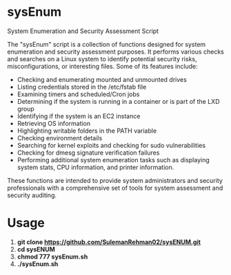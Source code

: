 # sysEnum
System Enumeration and Security Assessment Script

The "sysEnum" script is a collection of functions designed for system enumeration and security assessment purposes. It performs various checks and searches on a Linux system to identify potential security risks, misconfigurations, or interesting files. Some of its features include:

- Checking and enumerating mounted and unmounted drives
- Listing credentials stored in the /etc/fstab file
- Examining timers and scheduled/Cron jobs
- Determining if the system is running in a container or is part of the LXD group
- Identifying if the system is an EC2 instance
- Retrieving OS information
- Highlighting writable folders in the PATH variable
- Checking environment details
- Searching for kernel exploits and checking for sudo vulnerabilities
- Checking for dmesg signature verification failures
- Performing additional system enumeration tasks such as displaying system stats, CPU information, and printer information.

These functions are intended to provide system administrators and security professionals with a comprehensive set of tools for system assessment and security auditing.

# Usage
1. **git clone https://github.com/SulemanRehman02/sysENUM.git**
2. **cd sysENUM**
3. **chmod 777 sysEnum.sh**
4. **./sysEnum.sh** 

